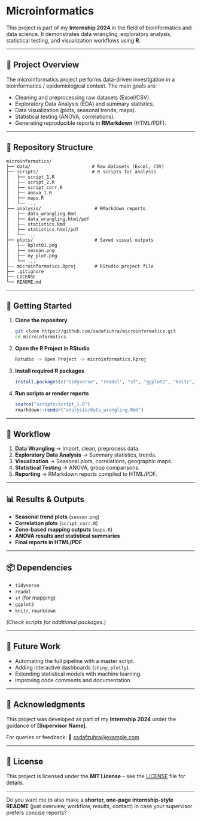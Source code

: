 # Microinformatics

This project is part of my **Internship 2024** in the field of bioinformatics and data science. It demonstrates data wrangling, exploratory analysis, statistical testing, and visualization workflows using **R**.

---

## 📌 Project Overview

The microinformatics project performs data-driven investigation in a bioinformatics / epidemiological context. The main goals are:

* Cleaning and preprocessing raw datasets (Excel/CSV).
* Exploratory Data Analysis (EDA) and summary statistics.
* Data visualization (plots, seasonal trends, maps).
* Statistical testing (ANOVA, correlations).
* Generating reproducible reports in **RMarkdown** (HTML/PDF).



---

## 📂 Repository Structure

```
microinformatics/
├── data/                       # Raw datasets (Excel, CSV)
├── scripts/                    # R scripts for analysis
│   ├── script_1.R
│   ├── script_2.R
│   ├── script_corr.R
│   ├── anova_1.R
│   ├── maps.R
│   └── ...
├── analysis/                    # RMarkdown reports
│   ├── data_wrangling.Rmd
│   ├── data_wrangling.html/pdf
│   ├── statistics.Rmd
│   ├── statistics.html/pdf
│   └── ...
├── plots/                       # Saved visual outputs
│   ├── Rplot01.png
│   ├── season.png
│   ├── my_plot.png
│   └── ...
├── microinformatics.Rproj       # RStudio project file
├── .gitignore
├── LICENSE
└── README.md
```

---

## 🚀 Getting Started

1. **Clone the repository**

   ```bash
   git clone https://github.com/sadafzuhra/microinformatics.git
   cd microinformatics
   ```

2. **Open the R Project in RStudio**

   ```bash
   Rstudio -> Open Project -> microinformatics.Rproj
   ```

3. **Install required R packages**

   ```r
   install.packages(c("tidyverse", "readxl", "sf", "ggplot2", "knitr", "rmarkdown"))
   ```

4. **Run scripts or render reports**

   ```r
   source("scripts/script_1.R")
   rmarkdown::render("analysis/data_wrangling.Rmd")
   ```

---

## 🔬 Workflow

1. **Data Wrangling** → Import, clean, preprocess data.
2. **Exploratory Data Analysis** → Summary statistics, trends.
3. **Visualization** → Seasonal plots, correlations, geographic maps.
4. **Statistical Testing** → ANOVA, group comparisons.
5. **Reporting** → RMarkdown reports compiled to HTML/PDF.

---

## 📊 Results & Outputs

* **Seasonal trend plots** (`season.png`)
* **Correlation plots** (`script_corr.R`)
* **Zone-based mapping outputs** (`maps.R`)
* **ANOVA results and statistical summaries**
* **Final reports in HTML/PDF**

---

## 📦 Dependencies

* `tidyverse`
* `readxl`
* `sf` (for mapping)
* `ggplot2`
* `knitr`, `rmarkdown`

*(Check scripts for additional packages.)*

---

## 🔮 Future Work

* Automating the full pipeline with a master script.
* Adding interactive dashboards (`shiny`, `plotly`).
* Extending statistical models with machine learning.
* Improving code comments and documentation.

---

## 🙌 Acknowledgments

This project was developed as part of my **Internship 2024** under the guidance of **\[Supervisor Name]**.

For queries or feedback:
📧 [sadafzuhra@example.com](mailto:sadafzuhra@example.com)

---

## 📜 License

This project is licensed under the **MIT License** – see the [LICENSE](LICENSE) file for details.

---

Do you want me to also make a **shorter, one-page internship-style README** (just overview, workflow, results, contact) in case your supervisor prefers concise reports?
